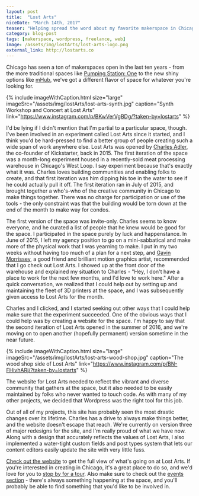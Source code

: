 ```yaml
---
layout: post
title:  "Lost Arts"
niceDate: "March 14th, 2017"
teaser: "Helping spread the word about my favorite makerspace in Chicago."
category: blog-post
tags: [makerspace, wordpress, freelance, web]
image: /assets/img/lostArts/lost-arts-logo.png
external_link: http://lostarts.co
---
```


Chicago has seen a ton of makerspaces open in the last ten years - from the more traditional spaces like <a href="https://pumpingstationone.org/" target="_new">Pumping Station: One</a> to the new shiny options like <a href="https://mhubchicago.com/" target="_new">mHub</a>, we've got a different flavor of space for whatever you're looking for.

{% include imageWithCaption.html size="large" imageSrc="/assets/img/lostArts/lost-arts-synth.jpg" caption="Synth Workshop and Concert at Lost Arts" link="https://www.instagram.com/p/BKwVerVgBDg/?taken-by=lostarts" %}

I'd be lying if I didn't mention that I'm partial to a particular space, though. I've been involved in an experiment called Lost Arts since it started, and I think you'd be hard-pressed to find a better group of people creating such a wide span of work anywhere else. Lost Arts was opened by <a href="http://www.charles-adler.com/" target="_new">Charles Adler</a>, the co-founder of Kickstarter, back in 2015. The first iteration of the space was a month-long experiment housed in a recently-sold meat processing warehouse in Chicago's West Loop. I say experiment because that's exactly what it was. Charles loves building communities and enabling folks to create, and that first iteration was him dipping his toe in the water to see if he could actually pull it off. The first iteration ran in July of 2015, and brought together a who's-who of the creative community in Chicago to make things together. There was no charge for participation or use of the tools - the only constraint was that the building would be torn down at the end of the month to make way for condos.

The first version of the space was invite-only. Charles seems to know everyone, and he curated a list of people that he knew would be good for the space. I participated in the space purely by luck and happenstance. In June of 2015, I left my agency position to go on a mini-sabbatical and make more of the physical work that I was yearning to make. I put in my two weeks without having too much of a plan for a next step, and <a href="http://www.gavinmorrissey.com/" target="_new">Gavin Morrissey</a>, a good friend and brilliant motion graphics artist, recommended that I go check out Lost Arts. I showed up at the front door of the warehouse and explained my situation to Charles - "Hey, I don't have a place to work for the next few months, and I'd love to work here." After a quick conversation, we realized that I could help out by setting up and maintaining the fleet of 3D printers at the space, and I was subsequently given access to Lost Arts for the month.

Charles and I clicked, and I started seeking out other ways that I could help make sure that the experiment succeeded. One of the obvious ways that I could help was by creating a website for the space. I'm happy to say that the second iteration of Lost Arts opened in the summer of 2016, and we're moving on to open another (hopefully permanent) version sometime in the near future.

{% include imageWithCaption.html size="large" imageSrc="/assets/img/lostArts/lost-arts-wood-shop.jpg" caption="The wood shop side of Lost Arts" link="https://www.instagram.com/p/BN-FHivhARj/?taken-by=lostarts" %}

The website for Lost Arts needed to reflect the vibrant and diverse community that gathers at the space, but it also needed to be easily maintained by folks who never wanted to touch code. As with many of my other projects, we decided that Wordpress was the right tool for this job.

Out of all of my projects, this site has probably seen the most drastic changes over its lifetime. Charles has a drive to always make things better, and the website doesn't escape that reach. We're currently on version three of major redesigns for the site, and I'm really proud of what we have now. Along with a design that accurately reflects the values of Lost Arts, I also implemented a water-tight custom fields and post types system that lets our content editors easily update the site with very little fuss. 

<a href="http://lostarts.co" target="_new">Check out the website</a> to get the full view of what's going on at Lost Arts. If you're interested in creating in Chicago, it's a great place to do so, and we'd love for you to <a href="http://lostarts.co/visit-us" target="_new">stop by for a tour</a>. Also make sure to check out the <a href="http://lostarts.co/events" target="_new">events section</a> - there's always something happening at the space, and you'll probably be able to find something that you'd like to be involved in.